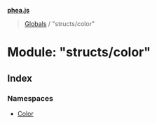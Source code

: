 **[phea.js](../README.md)**

> [Globals](../globals.md) / "structs/color"

# Module: "structs/color"

## Index

### Namespaces

* [Color](_structs_color_.color.md)

